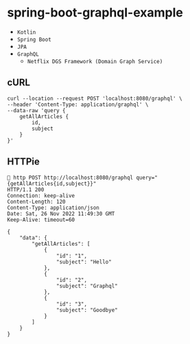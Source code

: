 # spring-boot-graphql-example

- `Kotlin`
- `Spring Boot`
- `JPA`
- `GraphQL`
  - `Netflix DGS Framework (Domain Graph Service)`

## cURL

```shell
curl --location --request POST 'localhost:8080/graphql' \
--header 'Content-Type: application/graphql' \
--data-raw 'query {
    getAllArticles {
        id,
        subject
    }
}'
```

## HTTPie

```shell
 http POST http://localhost:8080/graphql query="{getAllArticles{id,subject}}"
HTTP/1.1 200 
Connection: keep-alive
Content-Length: 120
Content-Type: application/json
Date: Sat, 26 Nov 2022 11:49:30 GMT
Keep-Alive: timeout=60

{
    "data": {
        "getAllArticles": [
            {
                "id": "1",
                "subject": "Hello"
            },
            {
                "id": "2",
                "subject": "Graphql"
            },
            {
                "id": "3",
                "subject": "Goodbye"
            }
        ]
    }
}
```
